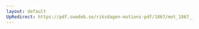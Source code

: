 ```yaml
---
layout: default
UpRedirect: https://pdf.swedeb.se/riksdagen-motions-pdf/1867/mot_1867__ak__00114.pdf
---
```

